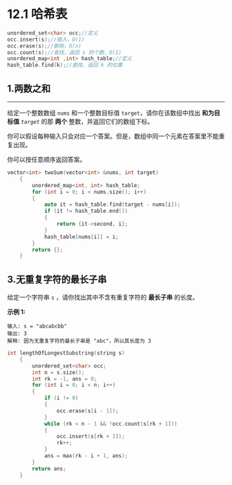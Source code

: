 # 12.1 哈希表

```c++
unordered_set<char> occ;//定义
occ.insert(s);//插入，O(1)
occ.erase(s);//删除，O(n)
occ.count(s);//查找，返回 s 的个数，O(1)
unordered_map<int ,int> hash_table;//定义
hash_table.find(k);//查找，返回 k 的位置
```



## 1.两数之和

------

给定一个整数数组 `nums` 和一个整数目标值 `target`，请你在该数组中找出 **和为目标值** *`target`* 的那 **两个** 整数，并返回它们的数组下标。

你可以假设每种输入只会对应一个答案。但是，数组中同一个元素在答案里不能重复出现。

你可以按任意顺序返回答案。

```c++
vector<int> twoSum(vector<int> &nums, int target)
    {
        unordered_map<int, int> hash_table;
        for (int i = 0; i < nums.size(); i++)
        {
            auto it = hash_table.find(target - nums[i]);
            if (it != hash_table.end())
            {
                return {it->second, i};
            }
            hash_table[nums[i]] = i;
        }
        return {};
    }
```

## 3.无重复字符的最长子串

给定一个字符串 `s` ，请你找出其中不含有重复字符的 **最长子串** 的长度。

 

**示例 1:**

```
输入: s = "abcabcbb"
输出: 3 
解释: 因为无重复字符的最长子串是 "abc"，所以其长度为 3
```

```c++
int lengthOfLongestSubstring(string s)
    {
        unordered_set<char> occ;
        int n = s.size();
        int rk = -1, ans = 0;
        for (int i = 0; i < n; i++)
        {
            if (i != 0)
            {
                occ.erase(s[i - 1]);
            }
            while (rk < n - 1 && !occ.count(s[rk + 1]))
            {
                occ.insert(s[rk + 1]);
                rk++;
            }
            ans = max(rk - i + 1, ans);
        }
        return ans;
    }
```


